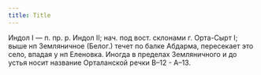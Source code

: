 ```yaml
---
title: Title
---
```


Индол I — п. пр. р. Индол II; нач. под вост. склонами г. Орта-Сырт I; выше нп
Земляничное (Белог.) течет по балке Абдарма, пересекает это село, впадая у нп
Еленовка. Иногда в пределах Земляничного и до устья носит название Орталанской
речки В–12 - А–13.
